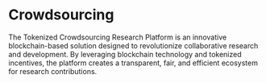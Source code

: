 # Crowdsourcing
The Tokenized Crowdsourcing Research Platform is an innovative blockchain-based solution designed to revolutionize collaborative research and development. By leveraging blockchain technology and tokenized incentives, the platform creates a transparent, fair, and efficient ecosystem for research contributions.
